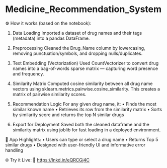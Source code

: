 # Medicine_Recommendation_System

⚙️ How it works (based on the notebook):
1. Data Loading
 Imported a dataset of drug names and their tags (metadata) into a pandas DataFrame.

2. Preprocessing
 Cleaned the Drug_Name column by lowercasing, removing punctuation/symbols, and dropping nulls/duplicates.

3. Text Embedding (Vectorization)
 Used CountVectorizer to convert drug names into a bag-of-words sparse matrix — capturing word presence and frequency.

4. Similarity Matrix
 Computed cosine similarity between all drug name vectors using sklearn.metrics.pairwise.cosine_similarity. This creates a matrix of pairwise similarity scores.

5. Recommendation Logic
 For any given drug name, it:
• Finds the most similar known name
• Retrieves its row from the similarity matrix
• Sorts by similarity score and returns the top N similar drugs

6. Export for Deployment
 Saved both the cleaned dataframe and the similarity matrix using joblib for fast loading in a deployed environment.

🚀 App Highlights:
• Users can type or select a drug name
• Returns Top 5 similar drugs
• Designed with user-friendly UI and informative error handling

🌐 Try it Live:
 🔗 https://lnkd.in/eQRCGj4C
